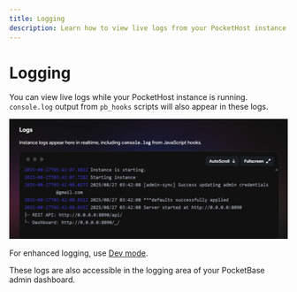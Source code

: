 ```yaml
---
title: Logging
description: Learn how to view live logs from your PocketHost instance and access console output from pb_hooks scripts
---
```

# Logging

You can view live logs while your PocketHost instance is running. `console.log` output from `pb_hooks` scripts will also appear in these logs.

![](logs.png)

For enhanced logging, use [Dev mode](/docs/dev-mode).

These logs are also accessible in the logging area of your PocketBase admin dashboard.
